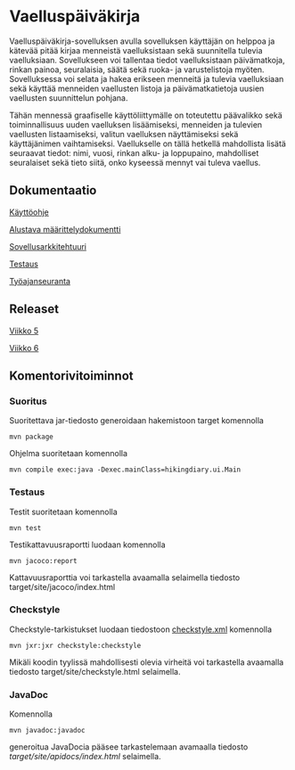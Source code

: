 
# Vaelluspäiväkirja

Vaelluspäiväkirja-sovelluksen avulla sovelluksen käyttäjän on helppoa ja kätevää pitää kirjaa menneistä vaelluksistaan sekä suunnitella tulevia vaelluksiaan. Sovellukseen voi tallentaa tiedot vaelluksistaan päivämatkoja, rinkan painoa, seuralaisia, säätä sekä ruoka- ja varustelistoja myöten. Sovelluksessa voi selata ja hakea erikseen menneitä ja tulevia vaelluksiaan sekä käyttää menneiden vaellusten listoja ja päivämatkatietoja uusien vaellusten suunnittelun pohjana.

Tähän mennessä graafiselle käyttöliittymälle on toteutettu päävalikko sekä toiminnallisuus uuden vaelluksen lisäämiseksi, menneiden ja tulevien vaellusten listaamiseksi, valitun vaelluksen näyttämiseksi sekä käyttäjänimen vaihtamiseksi. Vaellukselle on tällä hetkellä mahdollista lisätä seuraavat tiedot: nimi, vuosi, rinkan alku- ja loppupaino, mahdolliset seuralaiset sekä tieto siitä, onko kyseessä mennyt vai tuleva vaellus.

## Dokumentaatio

[Käyttöohje](dokumentointi/kayttoohje.md)

[Alustava määrittelydokumentti](dokumentointi/alustava_maarittelydokumentti.md)

[Sovellusarkkitehtuuri](dokumentointi/sovellusarkkitehtuuri.md)

[Testaus](dokumentointi/testaus.md)

[Työajanseuranta](dokumentointi/tyoajanseuranta.md)

## Releaset

[Viikko 5](/releases/tag/viikko5)

[Viikko 6](/releases/tag/viikko6)

## Komentorivitoiminnot

### Suoritus

Suoritettava jar-tiedosto generoidaan hakemistoon target komennolla

```
mvn package
```

Ohjelma suoritetaan komennolla

```
mvn compile exec:java -Dexec.mainClass=hikingdiary.ui.Main
```

### Testaus

Testit suoritetaan komennolla

```
mvn test
```

Testikattavuusraportti luodaan komennolla

```
mvn jacoco:report
```
Kattavuusraporttia voi tarkastella avaamalla selaimella tiedosto target/site/jacoco/index.html

### Checkstyle

Checkstyle-tarkistukset luodaan tiedostoon [checkstyle.xml](Vaelluspaivakirja/checkstyle.xml) komennolla

```
mvn jxr:jxr checkstyle:checkstyle
```
Mikäli koodin tyylissä mahdollisesti olevia virheitä voi tarkastella avaamalla tiedosto target/site/checkstyle.html selaimella.

### JavaDoc

Komennolla

```
mvn javadoc:javadoc
```
generoitua JavaDocia pääsee tarkastelemaan avamaalla tiedosto _target/site/apidocs/index.html_ selaimella.
